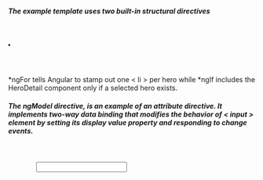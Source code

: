##### The example template uses two built-in structural directives
<pre>
	<code class="hljs" data-trim contenteditable>
		<li *ngFor="let hero of heroes"></li>
		<hero-detail *ngIf="selectedHero"></hero-detail>
	</code>
</pre>

*ngFor tells Angular to stamp out one < li > per hero while *ngIf includes the HeroDetail component only if a selected hero exists.

##### The ngModel directive, is an example of an attribute directive. It implements two-way data binding that modifies the behavior of < input > element by setting its display value property and responding to change events. <!-- .element: class="fragment" data-fragment-index="2" -->

<pre> <!-- .element: class="fragment" data-fragment-index="2" -->
	<code class="hljs" data-trim contenteditable>
		<input [(ngModel)]="hero.name">
	</code>
</pre>
	